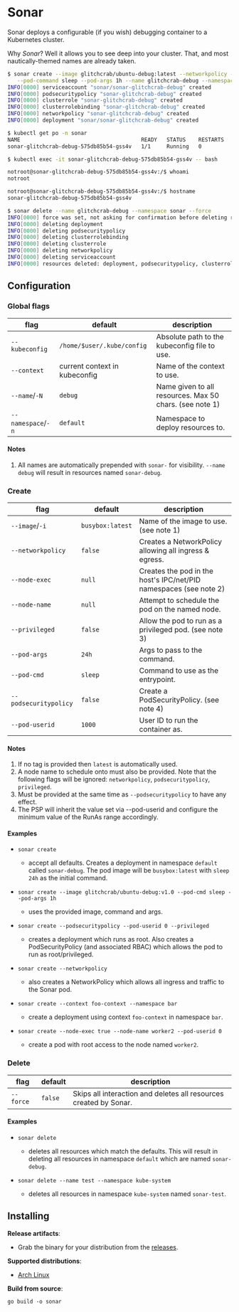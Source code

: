 # Sonar

Sonar deploys a configurable (if you wish) debugging container to a Kubernetes cluster.

Why *Sonar*? Well it allows you to see deep into your cluster. That, and most nautically-themed names are already taken.

```bash
$ sonar create --image glitchcrab/ubuntu-debug:latest --networkpolicy --podsecuritypolicy \
   --pod-command sleep --pod-args 1h --name glitchcrab-debug --namespace sonar
INFO[0000] serviceaccount "sonar/sonar-glitchcrab-debug" created
INFO[0000] podsecuritypolicy "sonar-glitchcrab-debug" created
INFO[0000] clusterrole "sonar-glitchcrab-debug" created
INFO[0000] clusterrolebinding "sonar-glitchcrab-debug" created
INFO[0000] networkpolicy "sonar-glitchcrab-debug" created
INFO[0000] deployment "sonar/sonar-glitchcrab-debug" created

$ kubectl get po -n sonar
NAME                                      READY   STATUS    RESTARTS   AGE
sonar-glitchcrab-debug-575db85b54-gss4v   1/1     Running   0          43s

$ kubectl exec -it sonar-glitchcrab-debug-575db85b54-gss4v -- bash

notroot@sonar-glitchcrab-debug-575db85b54-gss4v:/$ whoami
notroot

notroot@sonar-glitchcrab-debug-575db85b54-gss4v:/$ hostname
sonar-glitchcrab-debug-575db85b54-gss4v

$ sonar delete --name glitchcrab-debug --namespace sonar --force
INFO[0000] force was set, not asking for confirmation before deleting resources
INFO[0000] deleting deployment
INFO[0000] deleting podsecuritypolicy
INFO[0000] deleting clusterrolebinding
INFO[0000] deleting clusterrole
INFO[0000] deleting networkpolicy
INFO[0000] deleting serviceaccount
INFO[0000] resources deleted: deployment, podsecuritypolicy, clusterrolebinding, clusterrole, networkpolicy, serviceaccount
```

## Configuration

### Global flags

| flag               | default                       | description                                             |
|--------------------|-------------------------------|---------------------------------------------------------|
| `--kubeconfig`     | `/home/$user/.kube/config`    | Absolute path to the kubeconfig file to use.            |
| `--context`        | current context in kubeconfig | Name of the context to use.                             |
| `--name`/`-N`      | `debug`                       | Name given to all resources. Max 50 chars. (see note 1) |
| `--namespace`/`-n` | `default`                     | Namespace to deploy resources to.                       |

#### Notes

1. All names are automatically prepended with `sonar-` for visibility. `--name debug` will result in resources named `sonar-debug`.

### Create

| flag                  | default          | description                                                       |
|-----------------------|------------------|-------------------------------------------------------------------|
| `--image`/`-i`        | `busybox:latest` | Name of the image to use. (see note 1)                            |
| `--networkpolicy`     | `false`          | Creates a NetworkPolicy allowing all ingress & egress.            |
| `--node-exec`         | `null`           | Creates the pod in the host's IPC/net/PID namespaces (see note 2) |
| `--node-name`         | `null`           | Attempt to schedule the pod on the named node.                    |
| `--privileged`        | `false`          | Allow the pod to run as a privileged pod. (see note 3)            |
| `--pod-args`          | `24h`            | Args to pass to the command.                                      |
| `--pod-cmd`           | `sleep`          | Command to use as the entrypoint.                                 |
| `--podsecuritypolicy` | `false`          | Create a PodSecurityPolicy. (see note 4)                          |
| `--pod-userid`        | `1000`           | User ID to run the container as.                                  |

#### Notes

1. If no tag is provided then `latest` is automatically used.
2. A node name to schedule onto must also be provided. Note that the following flags will be ignored: `networkpolicy`, `podsecuritypolicy`, `privileged`.
3. Must be provided at the same time as `--podsecuritypolicy` to have any effect.
4. The PSP will inherit the value set via --pod-userid and configure the minimum value of the RunAs range accordingly.

#### Examples

- `sonar create`
  - accept all defaults. Creates a deployment in namespace `default` called `sonar-debug`.  The pod image will be `busybox:latest` with `sleep 24h` as the initial command.

- `sonar create --image glitchcrab/ubuntu-debug:v1.0 --pod-cmd sleep --pod-args 1h`
  - uses the provided image, command and args.

- `sonar create --podsecuritypolicy --pod-userid 0 --privileged`
  - creates a deployment which runs as root. Also creates a PodSecurityPolicy (and associated RBAC) which allows the pod to run as root/privileged.

- `sonar create --networkpolicy`
  - also creates a NetworkPolicy which allows all ingress and traffic to the Sonar pod.

- `sonar create --context foo-context --namespace bar`
  - create a deployment using context `foo-context` in namespace `bar`.

- `sonar create --node-exec true --node-name worker2 --pod-userid 0`
  - create a pod with root access to the node named `worker2`.

### Delete

| flag      | default | description                                                       |
|-----------|---------|-------------------------------------------------------------------|
| `--force` | `false` | Skips all interaction and deletes all resources created by Sonar. |

#### Examples

- `sonar delete`
  - deletes all resources which match the defaults. This will result in deleting all resources in namespace `default` which are named `sonar-debug`.

- `sonar delete --name test --namespace kube-system`
  - deletes all resources in namespace `kube-system` named `sonar-test`.

## Installing

**Release artifacts**:
- Grab the binary for your distribution from the [releases](https://github.com/glitchcrab/sonar/releases).

**Supported distributions**:
- [Arch Linux](https://github.com/glitchcrab/sonar/tree/main/distribution/arch-linux)

**Build from source**:

```
go build -o sonar
```
